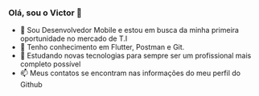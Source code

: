 ### Olá, sou o Victor 👋

- 🔭 Sou Desenvolvedor Mobile e estou em busca da minha primeira oportunidade no mercado de T.I
- 🌱 Tenho conhecimento em Flutter, Postman e Git.
- 👯 Estudando novas tecnologias para sempre ser um profissional mais completo possível
- 📫 Meus contatos se encontram nas informações do meu perfil do Github

